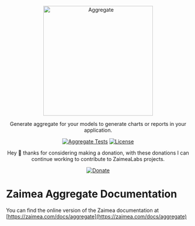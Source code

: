 <p align="center">
  <a href="https://zaimea.com/" target="_blank">
    <img src=".github/aggregate.svg" alt="Aggregate" width="300">
  </a>
</p>
<p align="center">
  Generate aggregate for your models to generate charts or reports in your application.
<p>
<p align="center">
    <a href="https://github.com/zaimealabs/aggregate/actions/workflows/aggregate-tests.yml"><img src="https://github.com/zaimealabs/aggregate/actions/workflows/aggregate-tests.yml/badge.svg" alt="Aggregate Tests"></a>
    <a href="https://github.com/zaimealabs/aggregate/blob/main/LICENSE"><img src="https://img.shields.io/badge/License-Mit-brightgreen.svg" alt="License"></a>
</p>
<div align="center">
  Hey 👋 thanks for considering making a donation, with these donations I can continue working to contribute to ZaimeaLabs projects.
  
  [![Donate](https://img.shields.io/badge/Via_PayPal-blue)](https://www.paypal.com/donate/?hosted_button_id=V6YPST5PUAUKS)
</div>

# Zaimea Aggregate Documentation

You can find the online version of the Zaimea documentation at [https://zaimea.com/docs/aggregate](https://zaimea.com/docs/aggregate)
